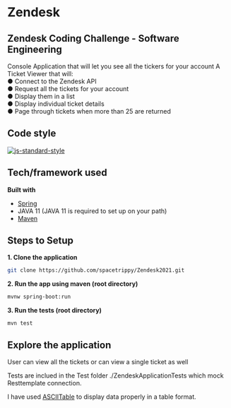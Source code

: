 # Zendesk
## Zendesk Coding Challenge - Software Engineering
Console Application that will let you see all the tickers for your account
 A Ticket Viewer that will:\
● Connect to the Zendesk API\
● Request all the tickets for your account\
● Display them in a list\
● Display individual ticket details\
● Page through tickets when more than 25 are returned

## Code style

[![js-standard-style](https://img.shields.io/badge/code%20style-standard-brightgreen.svg?style=flat)](https://github.com/feross/standard)
 

## Tech/framework used

**Built with** 
- [Spring](https://spring.io)
- JAVA 11 (JAVA 11 is required to set up on your path)
-  [Maven](https://maven.apache.org)
## Steps to Setup

**1. Clone the application**

```bash
git clone https://github.com/spacetrippy/Zendesk2021.git
```
**2. Run the app using maven (root directory)**

```bash
mvnw spring-boot:run
```
**3. Run the tests (root directory)**
```
mvn test
```
## Explore the application

User can view all the tickets or can view a single ticket as well

Tests are inclued in the Test folder ./ZendeskApplicationTests which mock Resttemplate connection.

I have used [ASCIITable](https://github.com/vdmeer/asciitable) to display data properly in a table format.



